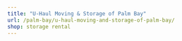 ```yaml
---
title: "U-Haul Moving & Storage of Palm Bay"
url: /palm-bay/u-haul-moving-and-storage-of-palm-bay/
shop: storage rental
---
```

